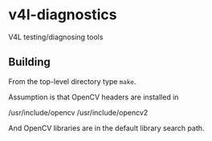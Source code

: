 v4l-diagnostics
===============

V4L testing/diagnosing tools

Building
--------

From the top-level directory type `make`.

Assumption is that OpenCV headers are installed in

 /usr/include/opencv
 /usr/include/opencv2

And OpenCV libraries are in the default library search path.
